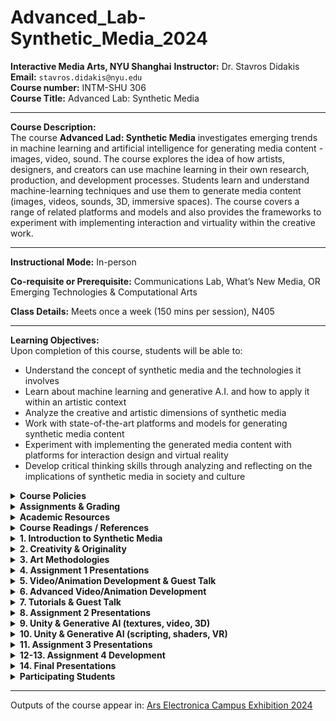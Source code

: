 # Advanced_Lab-Synthetic_Media_2024

**Interactive Media Arts, NYU Shanghai**
**Instructor:** Dr. Stavros Didakis  
**Email:** `stavros.didakis@nyu.edu`  
**Course number:** INTM-SHU 306  
**Course Title:** Advanced Lab: Synthetic Media

---

**Course Description:**  
The course **Advanced Lad: Synthetic Media** investigates emerging trends in machine learning and artificial intelligence for generating media content - images, video, sound. The course explores the idea of how artists, designers, and creators can use machine learning in their own research, production, and development processes. Students learn and understand machine-learning techniques and use them to generate media content (images, videos, sounds, 3D, immersive spaces). The course covers a range of related platforms and models and also provides the frameworks to experiment with implementing interaction and virtuality within the creative work.

---

**Instructional Mode:** In-person  

**Co-requisite or Prerequisite:** Communications Lab, What’s New Media, OR Emerging Technologies & Computational Arts  

**Class Details:** Meets once a week (150 mins per session), N405  

---

**Learning Objectives:**  
Upon completion of this course, students will be able to:
- Understand the concept of synthetic media and the technologies it involves
- Learn about machine learning and generative A.I. and how to apply it within an artistic context
- Analyze the creative and artistic dimensions of synthetic media
- Work with state-of-the-art platforms and models for generating synthetic media content
- Experiment with implementing the generated media content with platforms for interaction design and virtual reality
- Develop critical thinking skills through analyzing and reflecting on the implications of synthetic media in society and culture

<details>
  <summary><strong>Course Policies</strong></summary>

**Attendance and Tardiness**  
Students are expected to attend *all* scheduled classes. If unable to attend a class, a student needs to notify the instructor *before* class.

---

**Absences and Grades**  
- 4 absences will lead to an F for the participation grade.
- 6 absences will lead to a 25% reduction in the final grade.
- 8 absences will lead to failure of the course.

---

**Absence Exceptions**  
- **Observance of Religious Holidays:** You may miss class for the observance of religious holidays. If you anticipate being absent because of religious observance, notify me in advance so we can create a plan for making up missed work. For more on this policy [see here](https://www.nyu.edu/about/policies-guidelines-compliance/policies-and-guidelines/university-calendar-policy-on-religious-holidays.html).
- **Competitions, Conferences, Presentations:** You are permitted to be absent from classes to participate in competitions, conferences, and presentations, either at home or out of town, as approved by the Associate Provost for Academic Affairs. Review the Undergraduate Bulletin for the conditions you must meet to obtain approval for this kind of absence.
- **Extended Illness:** A student with an injury or medical condition that requires ongoing accommodations (temporary or permanent) should contact the NYU Moses Center for Student Accessibility (CSA). If an accommodation is recommended by the Moses Center, then Academic Affairs may communicate on behalf of students to advocate for excused absences/extensions. Reasonable accommodations, considering the course objectives, student learning, and fair standards, are ultimately decided by the professor.

---

**Tardiness**  
Punctual arrival is mandatory for this class. Students need to be on time and not leave in the middle of class unless it is an emergency.

---

**Late Assignments**  
Assignments are due **at the date and time indicated on this syllabus**. The late penalty for *all assignments* is one-third of a letter grade per day (an A becomes an A-, etc.). All other late assignments will earn an F.

---

**Electronic Devices**  
- **Mobile Devices:** Students may not use mobile devices in class unless otherwise indicated.
- **Recording Class:** To ensure the free and open discussion of ideas, students may not record classroom lectures, discussions, and/or activities without the instructor’s advance written permission; any such recording can be used solely for their own private use. If a student has approved accommodations from the Office of Disability Resources permitting the recording of class meetings, the student must present the accommodation letter to the instructor in advance of any recording. On any days when classes will be recorded, the instructor will notify all students in advance. Distribution or sale of class recordings is prohibited without the written permission of the instructor and other students who are recorded.

---

**Instructional Technology**  
- **Email Communication:** The course instructor will contact students regularly via email. Students should check for emails from the instructor that will cover in detail reminders, logistics, updates, and so on. Please note that the instructor will try to respond to all emails within 24 hours. Students should not expect immediate responses to emails sent late at night, during holidays, or on the weekends.
- **Assignment Notification:** All assignments will be posted on the course website. Each student is responsible for reviewing the website and its resources. After each class period, the students are asked to learn about the next homework assignment or other requirements and responsibilities related to the course.
- **Instructional Technology Tools and Assistance:** If you need background on specific instructional technology tools, such as Zoom, NYU LMS (Brightspace) and Voicethread, check the [RITS Student Toolkit](https://wp.nyu.edu/shanghai-online_learning/). You may also email [shanghai.rits@nyu.edu](mailto:shanghai.rits@nyu.edu) for assistance.

---

**Academic Honesty/Plagiarism**  
Carefully read NYU Shanghai’s *Statement on Academic Integrity* (in the [Undergraduate Bulletin](https://shanghai.nyu.edu/academics/curriculum/bulletin)). Breaches of academic integrity could result in failure of an assignment, failure of the course, or other sanctions, as determined by the Academic Affairs office.

---

**Disability Disclosure Statement**  
NYU Shanghai is committed to providing equal educational opportunity and participation for students with disabilities. It is NYU Shanghai’s policy that no student with a qualified disability is excluded from participating in any NYU Shanghai program or activity, denied the benefits of any NYU Shanghai program or activity, or otherwise subjected to discrimination with regard to any NYU Shanghai program or activity. Any student who needs reasonable accommodation based on a qualified disability should register with the [Moses Center for Student Accessibility](https://www.nyu.edu/students/communities-and-groups/student-accessibility.html) for assistance. Students can [register online](https://www.nyu.edu/students/communities-and-groups/student-accessibility/academic.html) through the Moses Center and can contact the Academic Accommodations Team at [shanghai.academicaccommodations@nyu.edu](mailto:shanghai.academicaccommodations@nyu.edu) with questions or for assistance.

---

**Title IX Statement**  
Title IX of the Education Amendments of 1972 (Title IX) prohibits discrimination on the basis of sex in educational programs. It protects victims of sexual or gender-based bullying and harassment and survivors of gender-based violence. Protection from discrimination on the basis of sex includes protection from being retaliated against for filing a complaint of discrimination or harassment. NYU Shanghai is committed to complying with Title IX and enforcing University policies prohibiting discrimination on the basis of sex. Mary Signor, Executive Director of the Office of Equal Opportunity, serves as the University’s Title IX Coordinator. The Title IX Coordinator is a resource for any questions or concerns about sex discrimination, sexual harassment, sexual violence, or sexual misconduct and is available to discuss your rights and judicial options. University policies define prohibited conduct, provide informal and formal procedures for filing a complaint, and a prompt and equitable resolution of complaints.

---

**Links to the Title IX Policy and related documents:**
- [Sexual Misconduct, Relationship Violence, and Stalking Policy](https://www.nyu.edu/about/policies-guidelines-compliance/policies-and-guidelines/sexual-misconduct--relationship-violence--and-stalking-policy.html)
- [Procedures for Complaints Against Students](https://www.nyu.edu/about/policies-guidelines-compliance/policies-and-guidelines/test-reporting--investigating--and-resolving-sexual-misconduct--rela.html)
- [Procedures for Complaints Against Employees](https://www.nyu.edu/about/policies-guidelines-compliance/policies-and-guidelines/reporting--investigating--and-resolving-sexual-misconduct--relat.html)
- [Resource Guide for Students](https://www.nyu.edu/about/policies-guidelines-compliance/policies-and-guidelines/sexual-misconduct--relationship-violence--and-stalking-resource-.html)
- [Resource Guide for Employees](https://www.nyu.edu/about/policies-guidelines-compliance/policies-and-guidelines/sexual-misconduct--relationship-violence--and-stalking-resource-0.html)

</details>

<details>
  <summary><strong>Assignments & Grading</strong></summary>
For all assignments, you are required to demonstrate three important skills:

- **Divergence:** A need to showcase thorough research, investigation, and experimentation. It is often impossible to reach superb results if the initial research is limited and lacks depth and quality of resources or information.
- **Criticality:** It is paramount to be able to critically reflect on the researched or practiced content and identify what to keep and what to ignore. This skill can be sharpened if you are exposed frequently and to a sufficient amount of content from other artists and practitioners and understand in more detail their methods and motivations.
- **Convergence:** After you have done a wide series of experiments and you have critically reflected on the content, you need to showcase your convergence skills. In this stage, it is essential to focus on the optimization and exceptional refinement of your content. Rough outputs that lack numerous reiterations show poor results, even if the previous stages are completed perfectly. Consider planning ahead of time for making the necessary refinements that will showcase incredible final results.

---

### Assignment 1
- ***Self, Perception, Archetypes*** (medium: text & images)
- **Prompt:** Create a series of images that showcase what a human being is; this needs to come from your subjective perspective and it has to depend on your analysis and methodology. A human being can be viewed through different lenses - can you provide a creative and original interpretation? Use generative AI (in combination with other media design tools as they may seem appropriate/fit) to provide your own subjective (and original) interpretation of what a human being is.
- **Deliverables:** 
  - Provide 20 images that showcase your interpretations. Size of images should be at least FullHD (1920x1080px / 1080x1920px / 1920x1920px). Acceptable filetypes: PNG/JPEG. Zip the images and attach the zip file to the email.
  - Provide a poem or literature excerpt to accompany your images (text format with proper referencing). The text needs to exist already and it has to support your aesthetic and ideological reflections.
  - **Presentation:**
    - Select at least 3 final images at any aspect ratio and configuration. The images need to be printed on high-quality paper and presented/explained in class.
    - Print your poem or literature excerpt to accompany your 3 final presented images.

---

### Assignment 2 (Midterm)
- ***Machines in Motion*** (medium: video, animation, sound)
- **Prompt Option 1**
  By using the images generated in **Assignment 1** (or an update, depending on your preference), create a video between 2 to 4 minutes using generative AI. The video needs to have a music layer and a narration for your poem/literature excerpt.
  - **Deliverables:**
    - A video clip with a length of 2-4 minutes, in .MP4 format, 1080p/2160p, 16:9 aspect ratio, 30fps.
    - Your workflows (as images with the embedded code). The workflow needs to be an advanced iteration from the ones shared in class and showcase a particular development that aligns with your concept and intentions.
    - A file (pdf) that explains your workflow, together with your intentions and methodologies. Explain what your artistic approach is, and how you derived the final results. You may include notes on things that worked well, and things that did not work as expected.

- **Prompt Option 2**
  Select this option if you are interested to work on a collaboration project for a festival submission. Participants need to produce content that follows specific instructions.
  - **Deliverables:** 
    Submit weekly a specific list of generated content (variable specs will be given to you, depending on the workflow and production process).

---

### Assignment 3
- ***Ad Virtualitas ad Infinitum (groups of 2)*** (medium: realtime 3D/VR)
- **Prompt:** For this assignment, you are asked to create a virtual space that consists of generative-AI assets (images, videos, sounds, 3D objects, skyboxes).
- **Deliverables:** Send via email (`stavros.didakis@nyu.edu`) the following:
  1. A rendered video of the final performance (using the Unity Recorder). The final video needs to have a length of around 1 minute that showcases in detail your scene (.MP4 format, 1920x1080p, 16:9 aspect ratio, 30fps).
  2. Screenshots of your Unity project.
  3. A written report (pdf) that explains your intentions and methodologies. Explain what your artistic approach is, and how you derived the final results. You may include notes on things that worked well, and things that did not work as expected (length ~300 words).

---

### Assignment 4 (Final)
- ***Final Project*** (medium: open/mixed)
- **Prompt Option 1** (group of 3): Development of a physical media installation that includes selected content created during assignments 1, 2, and 3. The work includes the design of the structure for accommodating the media components, hardware installation, and tweaking and editing the content (prints, videos, sounds).
- **Prompt Option 2** (independent or groups of 2): For this option, a proposal needs to be pitched for approval. The work needs to have an artistic focus and to utilize tools and methods as the ones covered during the semester but further expand on the usage, bringing a sophisticated and highly polished final result. 
  You may consider creating projects such as the following:
  - An interactive generative system
  - A real-time VR scene
  - A mix of media/techniques/materials

---

### Class Participation & Attendance
Active participation and attendance are essential in this course. Students will be required to proceed to various teaching and learning activities during class, such as discussions, debates, practical exercises, and more.

---

### Homework & Reading Responses
The course necessitates the completion of homework such as readings, writings, and practical exercises. These are important elements that are required for achieving the learning outcomes of this course.

---

### Marking Elements
| Component                         | Weight |
| --------------------------------- | ------ |
| Class Participation & Attendance  | 30%    |
| Assignment 1                      | 15%    |
| Assignment 2                      | 20%    |
| Assignment 3                      | 10%    |
| Assignment 4                      | 25%    |

[The course rubric can be found here](https://docs.google.com/spreadsheets/d/1pJvsyA3RSv_4aOTyX1bs702O-ln5NgTQu87aURWNng0/edit#gid=0).

</details>

<details>
  <summary><strong>Academic Resources</strong></summary>

**ARC Services**
The Academic Resource Center (ARC) offers both individual, one-on-one tutoring as well as group sessions in a variety of ways, in a variety of courses. You can log on to [WCOnline](https://nyus.mywconline.com/index.php?logout=YES) to book an appointment with a Global Writing & Speaking Fellow or a Learning Assistant (LA). The Global Writing & Speaking Fellows conduct individual consultations on writing, speaking, reading, and academic skills coaching. LAs provide both individual and small-group tutoring support in over 30 STEM, Business, Economics, IMA/IMB, and Chinese Language classes. Visit [shanghai.nyu.edu/arc](https://shanghai.nyu.edu/arc) for more information about ARC services.

**Library Services**
The Library is available to support your research needs. They have access to over 27,000 print resources, 2,000 DVDs, and 1,000 databases (including over a million ebooks, as well as streaming audio and video and image databases).

Librarians with expertise in your research topic are available to meet either *in person* or *online* [by appointment](https://nyu-shanghai.libcal.com/appointments) or [by email](https://nyu.qualtrics.com/jfe/form/SV_893SmPggYfKqOz3?Q_JFE=qdg) to help you navigate the research process. Our library team features experts in Business, Arts & Humanities, STEM, Social Sciences & Economics, and data tools & resources. Ask us how we can assist you in developing a research question and formulating a research strategy, selecting databases, requesting materials, and citing your sources. Visit [shanghai.nyu.edu/library](http://shanghai.nyu.edu/library) for more information on:
- 24/7 access to e-books, e-journals, streaming media, and databases
- Booking one-on-one consultations for research help
- [Asking the Library](https://shanghai.nyu.edu/academics/library/services/aal) questions via chat or email

**Electronic Reserves**
Students can access course readings using their NYU credentials for courses they currently enrolled in at [https://ares.library.nyu.edu/](https://ares.library.nyu.edu/).

**Interlibrary Loan Service**
For materials not available to you immediately, you can request scanned copies of a book chapter or journal article through our [Interlibrary Loan (ILL) service](https://ill.library.nyu.edu/). If you don't know which chapter you need, you can request a Table of Content through ILL.
</details>

<details>
  <summary><strong>Course Readings / References</strong></summary>
  
  - Crawford, K. (2021). *Atlas of AI: Power, Politics, and the Planetary Costs of Artificial Intelligence*. Yale University Press.
  - Kissinger, H. A., Schmidt, E., & Huttenlocher, D. (2021). *The Age of AI: And Our Human Future*. Little, Brown and Company.
  - Lee, K.-F., & Qiufan, C. (2021). *AI 2041: Ten Visions for Our Future*. Currency.
  - Miller, A. I. (2019). *The Artist in the Machine: The World of AI-Powered Creativity*. The MIT Press.
  - Manovich, L., & Arielli, E. (2023). *Artificial Aesthetics: A Critical Guide to AI, Media, and Design*.
  - Sautoy, M. D. (2019). *The Creativity Code: Art and Innovation in the Age of AI*. Harvard University Press.
  - [From Dadaists to Synthetic Media](https://blog.reface.ai/the-production-of-presence/)
</details>

<details>
  <summary><strong>1. Introduction to Synthetic Media</strong></summary>
The session provides a general introduction and overview for synthetic media. Main characteristics of the topic are contextualized through lecture, discussions, and in-class activities. During this session the main tools and frameworks that are needed for this course are briefly explained.

- **Lecture:** [An Introduction to Synthetic Media](https://www.canva.com/design/DAF6Co7XtIM/nRs0JgC824gK2ulqGsSBRg/view?utm_content=DAF6Co7XtIM&utm_campaign=designshare&utm_medium=link&utm_source=editor)

- **Research:** Synthetic Media Assignment 1 (@[Miro](https://miro.com/app/board/uXjVN4LnVvM=/?share_link_id=420225905247))

- **Homework (deadline: Wed 31 Jan, by 12 noon)**
  - **Readings:**
    - **AI2041 Ten Visions of the Future** (read at least one chapter from the following list)
        - `AI2041, Ch.2: Gods Behind the Masks`
        - `AI2041, Ch.3: Twin Sparrows`
        - `AI2041, Ch.5: My Haunting Idol`

  - **Practice:**
    - **Install ComfyUI**
       - [comfyanonymous/ComfyUI](https://github.com/comfyanonymous/ComfyUI?tab=readme-ov-file#installing)
       - [Installing ComfyUI](https://stable-diffusion-art.com/how-to-install-comfyui/)
       
       - **Windows** (free, needs NVIDIA and/or)
       - **Mac** (free, needs M1 or above)
       - **Cloud Services** (paid, resources included): [Shadow PC](https://shadow.tech/shadowpro/offers), [RunDiffusion](https://rundiffusion.com/), [IT RITS](https://stable-diffusion.ritsdev.top/)

    - **Write a daily diary about yourself** - your thoughts, dreams, concerns. Do this as a meditative exercise, and go as deep as you can. You are responsible for defining the length of the text (certainly no less than a couple of sentences, and no more than 1000 words per day). Do not handwrite it - use a text editor. Uses of ChatGPT or similar text generators are strictly forbidden here.
         
</details>

<details>
  <summary><strong>2. Creativity & Originality</strong></summary>
The session provides a theoretical and conceptual component that focuses on understanding creativity and originality in relation to the generative content and the methodologies employed in utilizing synthetic media for artistic practice. In addition, a series of workflows are analyzed so as to ensure a practical framework for the development of the assignment prompts.

- **Reading Discussion**
- **Lecture:** [Creativity & Originality - Reviewing “Synthetic Cities” as a Case Study](https://www.canva.com/design/DAF6ufPdzUk/KdBCIL73PxQIFKh63pGiQw/view?utm_content=DAF6ufPdzUk&utm_campaign=designshare&utm_medium=link&utm_source=editor)
    
- **Workshop: Text-To-Image Generation & Prompt Engineering**
    - **ComfyUI Installation Instructions:**
        
        [ComfyUI](https://github.com/comfyanonymous/ComfyUI), [ComfyUI-Manager](https://github.com/ltdrdata/ComfyUI-Manager)
        
        [ComfyUI Community Manual](https://blenderneko.github.io/ComfyUI-docs/)

        [How to install ComfyUI](https://stable-diffusion-art.com/how-to-install-comfyui/)
            
    - **Text-To-Image / Prompt Engineering:**
        
        [CLIP: Connecting text and images](https://openai.com/research/clip)
        
        [Stable Diffusion Prompt Book](https://drive.google.com/file/d/1ngSY63m1ASAr4VYA0Ohr0pSZ6bqKbu-w/view?usp=drive_link)
        
        [PromptHero](https://prompthero.com/)

    - **ComfyUI Workflows:**
                
        - **Text to Image** (basic)
            ![Text-To-Image (basic)](images/s2-Text-To-Image(basic).png)
            ***
        
        - **Text to Image** (advanced)
            
            ![Text-To-Image (advanced)](images/s2-Text-To-Image(advanced).png)
            ***
        
        - **Image Upscale**
            
            ![Text-To-Image (upscaling)](images/s2-Text-To-Image(upscaling).png)
            ***
        
        - **Image to Image**
            
            ![Image-To-Image](images/s2-Image-To-Image.png)

---
        
- **Resources:**
  - Understanding [AI Styles | Andrei Kovalev's Midlibrary 2.0](https://midlibrary.io/categories/techniques)
    
  - Communities/Repositories/Models/Workflows
    -  [Banodoco Discord Invite](https://discord.com/invite/z2rhAXBktg)
    - [Civitai: The Home of Open-Source Generative AI](https://civitai.com/)
    - [OpenArt Resources](https://openart.ai/discovery)
    - [Hugging Face](https://huggingface.co/)
        
  - Online Tutorials/Documentation
    - [ComfyUI Community Manual](https://blenderneko.github.io/ComfyUI-docs/)
    - [Using ComfyUI Tutorial](https://www.youtube.com/watch?v=LNOlk8oz1nY)
    - [ComfyUI KSampler Explained](https://www.youtube.com/watch?v=RVwIz63bxN4)
    - [How Stable Diffusion Works](https://www.youtube.com/watch?v=sFztPP9qPRc)
        
- **Homework**
    - **Reading:** `Margaret Boden - The Creative Mind (In a Nutshell)`
    - **Practice:**
      - Create five city images and text narratives - as in the case of “Urban Echoes” from “Synthetic Cities”. Strongly consider extracting/using features from your dreams and fears. 
        - Image size should be no less than 1920x1080px
        - Each text description should be between 100 to 200 words
</details>

<details>
  <summary><strong>3. Art Methodologies</strong></summary>
For this session, a series of art references are contextualized and analyzed, providing a thought structure in regards to the development of the utilization of AI and ML for the creation of visual artworks. The practical part of the session focuses on the development of advanced image creation tools and techniques (SDXL, LoRAs, LCM, ControlNet, IPAdapter, 2nd-Pass Sampling).

- [Art Methodologies](https://www.canva.com/design/DAF8jT8uE2Y/ClN1RXBt5igUxiwNsGZbfQ/edit?utm_content=DAF8jT8uE2Y&utm_campaign=designshare&utm_medium=link2&utm_source=sharebutton)
    
- **ComfyUI Workflows:**
    - **LoRA** (with upscale)
        ![LoRA](images/s3-LoRA.png)
        ***
    - **LCM LoRA**
        ![LCM LoRA](images/s3-LCM_LoRA.png)
        ***
    - **ControlNet**
        ![ControlNet](images/s3-ControlNet.png)
        ***
    - **IPAdapter, 2nd Sampler Pass:** 
      - [IPAdapter Info](https://www.youtube.com/watch?v=7m9ZZFU3HWo)
      - [Resources](https://drive.google.com/drive/folders/1fjcthg19CMR0zlVx0B2IqelTVwSzd0yI?usp=sharing)
    
      ![IPAdapter](images/s3-IPAdapter.png)
</details>

<details>
  <summary><strong>4. Assignment 1 Presentations</strong></summary>
Selected examples of synthetic imagery developed for Assignment 1:
<table>
  <tr>
    <td><img src="images/s4-1.png" alt="Image 1" style="width:200px; padding:0px;"/></td>
    <td><img src="images/s4-2.png" alt="Image 2" style="width:200px; padding:0px;"/></td>
    <td><img src="images/s4-3.png" alt="Image 3" style="width:200px; padding:0px;"/></td>
  </tr>
  <tr>
    <td><img src="images/s4-4.png" alt="Image 4" style="width:200px; padding:0px;"/></td>
    <td><img src="images/s4-5.png" alt="Image 5" style="width:200px; padding:0px;"/></td>
    <td><img src="images/s4-6.png" alt="Image 6" style="width:200px; padding:0px;"/></td>
  </tr>
  <tr>
    <td><img src="images/s4-7.png" alt="Image 1" style="width:200px; padding:0px;"/></td>
    <td><img src="images/s4-8.png" alt="Image 2" style="width:200px; padding:0px;"/></td>
    <td><img src="images/s4-9.png" alt="Image 3" style="width:200px; padding:0px;"/></td>
  </tr>
  <tr>
    <td><img src="images/s4-10.png" alt="Image 4" style="width:200px; padding:0px;"/></td>
    <td><img src="images/s4-11.png" alt="Image 5" style="width:200px; padding:0px;"/></td>
    <td><img src="images/s4-12.png" alt="Image 6" style="width:200px; padding:0px;"/></td>
  </tr>
</table>
</details>

<details>
  <summary><strong>5. Video/Animation Development  & Guest Talk</strong></summary>
The session consists of a main lecture that focuses in providing an overall analysis of the area of AI video/animation, explaining main motivations, methods, and practices. Following that, a practical workshop explains how it is possible to extend the previous image generation practices to accommodate video and animation. For the last part of the session, Iannis Bardakos provides an overall overview of his research practice related to the dynamic interplay between technicity, aesthetics, and processes through techno-mathematical lenses.

- **Lecture:** [AI Video/Animation](https://www.canva.com/design/DAF-R0Mu6-Y/GhjS7XL5Z1kjpLcutBBIbg/edit?utm_content=DAF-R0Mu6-Y&utm_campaign=designshare&utm_medium=link2&utm_source=sharebutton)

- **ComfyUI Workflow:** Images to Video, LoRAs, IPAdapter, AnimateDiff, Latent Upscale
    
    ![Workflow-AnimateDiff_.png](images/s5-AnimateDiff.png)

- **References**    
    - [AnimateDiff Repository](https://github.com/guoyww/AnimateDiff),[AnimateDiff Paper](https://animatediff.github.io/)
    
    - [AnimateDiff: Easy text-to-video - Stable Diffusion Art](https://stable-diffusion-art.com/animatediff/)
    
    - [Civitai Models & LoRAs](https://civitai.com/videos)
    
    - [ComfyUI Workflows](https://openart.ai/workflows/all?category=AnimateDiff)
    
    - [Steerable Motion](https://github.com/banodoco/Steerable-Motion)

---

- **Guest Talk with Iannis Bardakos**
    > Iannis Bardakos, an artist and art theorist with over three decades of experience, has worked globally as an educator and creative media expert. He has taught in Greece, Spain, France, and China, and his work has been exhibited internationally. His interdisciplinary approach blends mathematics, philosophy, and the arts, transcending traditional boundaries. Bardakos's expertise extends to digital media, humanities, and cybernetics, with a deep interest in the philosophy of technology. His research and teaching explore the dynamic interplay between technicity, aesthetics, and processes through a techno-mathematical lens. He holds dual doctoral degrees: one in Aesthetics, Sciences, and Technologies of the Arts from Paris 8 University, and another in the Theory and History of Arts from the Athens School of Fine Arts. Bardakos contributes as a co-editor to the Technoetic Arts Journal and is an active member-at-large in the American Society for Cybernetics. His work, positioned within a post-human framework, aims to redefine and reformulate the relationship between art and experience.
    > 
    
    ![Iannis Bardakos](images/s5-bardakos.png)    
</details>

<details>
  <summary><strong>6. Advanced Video/Animation Development</strong></summary>

This workshop focuses on developing advanced techniques for creating synthetic video/animations such as using batch scheduling, automated extraction of text prompts from images, Motion LoRAs, and techniques for consistensy and high-quality visual content. Moreover, strategies for post-production are also covered for sound, frame interpolation, 4K upscaling, compression, etc.

- **ComfyUI Workflows** 
  - Batch Prompt Scheduler, AnimateDiff (Resources: [CivitAI](https://civitai.com/search/models?modelType=Workflows&sortBy=models_v5), [OpenArtAI](https://openart.ai/workflows/home?workflowSort=featured), [ComfyWorkflows](https://comfyworkflows.com/), [ThinkDiffusion](https://learn.thinkdiffusion.com/a-list-of-the-best-comfyui-workflows/))
      ![Video Animation.png](images/s6-VideoAnimation.png)
      ***
    
  - Image Input, WD14 Tagger, IPAdapter, Motion LoRA
    
    ![Image-To-Video, Motion LoRA](images/s6-Image-To-Video-with-Motion-LoRA.png)
    ***

  - SDXL Video
    ![SDXL Video](images/s6-SDXL_Video.png)
    ***
    
  - Image-To-Video, Upscale, Interpolate
    ![AnimateDiff, Image, Upscale, Interpolate.png](images/s6-AnimateDiff-Image-Upscale-Interpolate.png)

***

- **Video Development Resources**
    - Sound & Music
        - [Mubert](https://mubert.com/) (music generator), [Mubert Tutorial](https://www.youtube.com/watch?v=Kvf4CCRSvW8)
        - [Aiva](https://www.aiva.ai/) (music generator)
        - [ElevenLabs](https://elevenlabs.io/) (text to speech), [ElevenLabs Tutorial](https://www.youtube.com/watch?v=KMO306rV94M)
            
    - Video Editing/Composition
        - [https://www.capcut.com/](https://www.capcut.com/) (video editor)
        - [CapCut Tutorial](https://www.youtube.com/watch?v=yMbu1A5N-jc)

---

- **Post-Production Diagram**
    
    ![Post-Production](images/s6-postProduction.png)
    
    <small>(if the final video size is too large (more than 500MB for 1-minute video), consider compressing it with [HandBrake](https://handbrake.fr/downloads.php), “Vimeo 4K” preset).</small>
</details>

<details>
  <summary><strong>7. Tutorials & Guest Talk</strong></summary>

The session focuses on providing students tutorial support for the development of their synthetic video (+audio) assignment. Moreover, it offers a critical framework for generative AI as seen from the theory and practice of Vassilis Galanos.

---

- **Guest Talk with Vassilis Galanos:**
    > In this previously unpublished work, the presenter will suggest that the vast majority of contemporary generative artificial intelligence (GenAI) art is kitsch. Dr Galanos will demonstrate aspects of visual AI’s last ten years of development as a sociotechnical construct, a combination of technical programming corresponding to social factors. He will argue that the driving force behind the entropic proliferation of (Gen)AI kitsch is an interplaying function of schizo-capitalist regimes promoting double binds of (a) regulatory frameworks containing AI within hegemonic political correctness and (b) nationalist mandates for AI innovation.
    > 
    > Dr Vassilis Galanos is currently a Research and Teaching Fellow at the Edinburgh College of Art, affiliated with the Bridging Responsible Artificial Intelligence Divides (BRAID) UK research programme and the Edinburgh Futures Institute’s Data Civics and The New Real themes. Vassilis investigates AI from a historical and sociological perspective, and has recently participated in projects involving the use of generative AI in journalism, community-led data-driven innovation, and artist/data scientist interactions.
    > 
    
    ![Vassilis Galanos](images/s7-galanos.png)
</details>    

<details>
  <summary><strong>8. Assignment 2 Presentations</strong></summary>

Selected examples of synthetic video developed for Assignment 2:
  ![Submission Examples](images/s8-previews.gif) 

- **AI Film Festival - Selected Videos**
    - [Generation](https://www.youtube.com/watch?v=mL1rs3NRgIg)
    
    - [Original Voice](https://www.youtube.com/watch?v=785BhEABX5s)
    
    - [I Want 1000 Rabbits](https://www.youtube.com/watch?v=96Cx771Cpr0)
    
    - [Expanded Childhood](https://www.youtube.com/watch?v=4Q5qstYoYu0)
    
    - [UTOPIAS](https://www.youtube.com/watch?v=bHrQM-n4JJM)
    
    - [We All Dream in HyperColor](https://www.youtube.com/watch?v=dYbRvorUhcw)
    
    - [eps696](https://drive.google.com/file/d/1aI7IEDMCXt08ukzfB_hswhUfB2obo2SR/view?usp=sharing)    
</details>

<details>
  <summary><strong>9. Unity & Generative AI (textures, video, 3D)</strong></summary>
The session provides an introdution to Unity and how generative AI content can be used within a realtime engine. This involves the development and usage of images, videos and sounds within a Unity project. Techniques are explained in regards to the creation of seamless skyboxes, and how to utilize platforms for the creation of synthetic 3D models.

- 📁 [Unity Project Files: Textures_And_Skyboxes](https://drive.google.com/file/d/1BD_aG4xvraYsi2Q3tCpioS7x3nUiK84V/view?usp=drive_link)

- <details>
  <summary><strong>Unity Basics</strong></summary>
    To start developing a Unity project, you first need to install Unity Hub, and a code editor (VSCode):
    
    - [Visual Studio Code,](https://code.visualstudio.com/download) [NET (](https://dotnet.microsoft.com/en-us/download/dotnet/7.0)[details)](https://code.visualstudio.com/docs/languages/dotnet), [Mono](https://www.mono-project.com/download/stable/)
    - [Unity Hub](https://store.unity.com/download) and an LTS Unity Editor 21/22 (recommended: 2022.3.14f LTS)
        
    Following the installation of the required software, you can open **Unity Hub**, a tool that allows us to manage our Unity projects as well as install different versions of the **Unity Editor**.
  
    **Unity Hub**
    When you open **Unity Hub** for the first time, you will be prompted to log in with your **Unity ID**. If you don't have one, you can create it for free. In Unity Hub’s **Preferences** menu, select **License**, and activate a Personal license (which is free). The personal licenses expire after a few days, but you can install it again with the same process.
      
    The **Unity Hub** shows you a list of all Unity versions installed on your computer (you can have multiple versions of Unity if you want). If you don't have any versions installed, you can click on the **Installs** button to install a new version.
      
    Here are the main tabs that you need to know about Unity Hub:
    - **Projects:** To open an existing project or create a new one, click on the **Projects** button and then select the option that you want.
    - **Installs:** To manage and install different versions of Unity, click on the **Installs** button. Here you can see all the versions of Unity installed on your computer, and you can also install new versions or delete old ones.
    - **Learn:** To access Unity documentation and tutorials, click on the **Learn** button.
    - Other options include the Community, UOS, and Developer Services (which are not covered here).
          
      ![Unity Hub](images/s9-unityHub.png)
  ---
  **Creating a Project with the Unity Hub**
  To create a new project in Unity, open the Unity Hub and click on the **New Project** button. In the **New Project** window, select the appropriate version for your project from the drop-down menu (i.e. 2022.3.14f LTS). Next, select the **URP** (Universal Rendering Pipeline) or the **HDRP** (High Definition Rendering Pipeline) template from the list of templates.
  In the right side panel, set the project name and location. You can also choose to create a new folder for your project if you want to. Finally, uncheck the checkbox for **Enable PlasticSCM**. This will prevent Unity from using the PlasticSCM version control system for your project.
  Click on the **Create Project** button to create your new Unity 3D project. Once the project is created, you will be taken to the Unity editor where you can start working on your application.

  ---

  **Unity Editor**
    
    ![Unity Hub](images/s9-unityEditor.png)
      
  The Unity editor is divided into several main areas. The most important ones are the following: the **Scene** view, the **Game** view, the **Hierarchy**, the **Project**, **Inspector**, and **Console**.
    - The **Scene** view is where you can see and edit your 3D objects in your scene. You can navigate and manipulate the camera, as well as select and move objects in the Scene view.
    - The **Game** view is where you can see what your game or application will look like when it is running. You can run the “Game” by clicking on the Play/Stop buttons at the top of the screen.
    - The **Hierarchy** is where you can see all the objects in your scene organized in a hierarchical tree structure. You can select, move, and delete objects from the Hierarchy.
    - The **Project** is where you can access all the assets and files in your project. You can import new assets, create new folders, and access the scripts and prefabs in your project.
    - The **Inspector** is where you can see and edit the properties of the currently selected object. You can change the object's position, rotation, scale, as well as access its materials, scripts, and other components.
    - The **Console** is where we can check if everything runs correctly with our project. This helps us to debug code or other issues that may occur during execution.
    <br>

    Other important panels and features include the **Toolbar**, **Lighting**, and more.
    - The **Toolbar** at the top of the Unity editor is where you can access different tools such as the move, rotate, and scale tools. You can also access different windows and settings from the **Toolbar**.
    - The **Hand** Tool allows **panning** around the Scene.
    - Press key **Alt** (Windows) or **Option** (Mac) and left-click and drag to **Orbit** the Camera around the current pivot point.
    - Scroll (mouse or keypad) to **zoom** in and out the scene.
    - The **Move**, **Rotate**, **Scale**, **Rect Transform** and **Transform** tools allow you to edit individual GameObjects.
    - Shortcuts: **Q-W-E-R-T-Y**
      - [Toolbar Link](https://docs.unity3d.com/Manual/Toolbar.html)
      - [Hierarchy Link](https://docs.unity3d.com/Manual/Hierarchy.html)
    - The **Lighting** window is where you can set up and adjust lighting for your project. You can add and adjust lights, as well as change the environment settings.
    - Additional windows and panels can be found on the main Unity Menu/Windows.
          
      ![Move Tool](images/s9-moveTool.gif)
      ***

  - **Primitives**
      To add 3D objects in the scene go to the **Hierarchy** panel, and either click the **+** sign, or right click on the **Hierarchy** panel area, to have the sub-menu appear. Select **3D Object**, then choose the type of object you want to create, such as a cube, sphere, or plane. The new object will appear in the **Hierarchy** panel and the **Scene** view.
          
      You can move, rotate and scale the object in the **Scene** view (by using the Unity's **Transform** component), as well as from the number boxes that appear in the **Inspector** panel.
          
      ![Create Object](images/s9-createObject.gif)
          
      Each **GameObject** can be configured from the **Inspector** window. Properties such as position, rotation, size are set here. If the GameObject includes materials or additional properties, they can all be accessed from here as well.
          
      [Inspector Link](https://docs.unity3d.com/Manual/UsingTheInspector.html)    
    </details>

  - <details>
    <summary><strong>Textures & Skyboxes</strong></summary>  
    
    To use a custom texture/image in Unity, make sure that your files (such as **PNG** or **JPEG**) are imported in the **Assets** folder. Once imported, select the texture in the Project window to adjust its settings in the **Inspector**, where you can change properties like wrap mode, filter mode, and compression to optimize performance and appearance. Next, create a material by right-clicking in the **Assets** folder, selecting **Create**, and then **Material**. Assign your imported texture to the material by dragging it onto the **Base** / **Albedo** slot in the material's **Inspector**. Finally, apply the material to your objects in the scene by dragging the material onto the desired object in the **Scene** view or **Hierarchy**. 
    
    Creating a seamless texture, especially for applications such as skybox, it is important to consider that the edges of the texture align perfectly when tiled. To ensure this, we need to make certain adjustments:

      - **Choose or Create a Base Image**: Start with a high-quality image. For skyboxes, this could be an image of a sky, space, or any environment suitable for your project.
      - **Make the Image Tileable & Offset the Image**: Use an image editing tool like Adobe Photoshop or GIMP. Offset the image by half of its width and height. In Photoshop, this can be done using the "Offset" filter (Filter > Other > Offset). Set the horizontal and vertical offset to half the dimensions of the image. This will bring the edges to the center, making the seams more visible.
      - **Blend the Seams**: Use tools like the clone stamp, healing brush, or content-aware fill to blend the seams. Carefully paint over the seams to remove visible lines and ensure a smooth transition. The goal is to make the edges indistinguishable from the rest of the texture.
    - **Offset Back**: Offset the image back to its original position to ensure that the seamless work is correctly applied.
    - **Check Seamlessness**: Test the seamlessness by duplicating and tiling the image next to itself in the image editor. Ensure there are no visible seams or abrupt changes where the images meet.
    - **Create Skybox Textures (Six-Sided Skybox)**: For a skybox, you typically need six images representing the sides of a cube (left, right, top, bottom, front, back). Ensure each texture matches seamlessly at the edges with its adjacent textures.
    - **Panoramic Skybox**: Alternatively, you can create a 360-degree panoramic image that wraps around seamlessly. Tools like HDRI maps can be used to achieve this.
    - **Import to Unity**: Import the seamless textures into Unity. If creating a six-sided skybox, use the Skybox (Cubemap) shader. For a panoramic skybox, use the Skybox (Panoramic) shader.
    - **Set the Skybox**: Finally, apply the skybox material to your scene. Go to **Window** > **Rendering** > **Lighting Settings**, and under the **Skybox Material** section, assign your skybox material.

    ***

    - **Resources on Textures and Patterns**
      - [Seamless Texture Checker](https://www.pycheung.com/checker/)
      - [NormalMap-Online](https://cpetry.github.io/NormalMap-Online/)
      - [Photoshop Tutorial: Create Seamless Textures](https://www.youtube.com/watch?v=FR3Z0zr1RaY)  
      - [How to Make High Quality Seamless Textures with AI](https://www.youtube.com/watch?v=hNFz0Mlj5Dc)
      - [Height Maps And Displacement In Unity](https://medium.com/geekculture/height-and-normal-maps-in-unity-hdrp-324fefb0d188)
      - [2D Textures & Materials | Assets & Packs | Unity Asset Store](https://assetstore.unity.com/2d/textures-materials)  
      - [Poly Haven](https://polyhaven.com/)
      - [Free PBR Materials](https://freepbr.com/)
      - [Textures for 3D](https://www.textures.com/browse/pbr-materials/114558)
      - [Poliigon Textures](https://www.poliigon.com/textures/free)
      - [Texture Fun](https://texturefun.com/)
      - [ambientCG](https://ambientcg.com/)
      - [Texturebox](https://texturebox.com/category)
      - [cgbookcase](https://www.cgbookcase.com/)
      - [CC0 Textures & Models](https://www.sharetextures.com/)
      - [Public Domain Textures](https://publicdomaintextures.com/)
      - [patternpanda](https://patternpanda.org/)

      </details>

    - <details><summary><strong>Adding Videos (Render Textures)</strong></summary>
      In Unity, a Render Texture is a special type of texture that is created and updated at runtime. It allows you to render the output of a video (or camera) to a texture, which can then be used as the input for another camera, a material, or even a GUI element.
          
      In this example, we want to utilize a surface of the 3D model to display the contents of a video file. Therefore, a render texture will assist us in creating this effect. To do this we need to complete the following steps:
          
      - Create a **Video Player** object - A **Video Player** can be added to our project by selecting **GameObject / Video / Video Player.** This will add a new video object on the **Hierarchy** panel. From the **Inspector** we have the option to load a video file to the object (the video file has to be already added in our **Assets** folder; **.mp4** file format is strongly suggested).
  
        ![Video Player](images/s9-videoPlayer.gif)
              
      - Create and assign a **Render Texture** - A **Render Texture** is a type of texture that Unity creates and updates at run time. To use a Render Texture you need first to create a new Render Texture asset in the Assets panel. This can be created either by right-clicking in the **Assets** folder, or by selecting in the main menu:  **Assets / Create / Render Texture.** When the texture is created, we can review its **Inspector** and set its size to the value that it is needed (i.e. SD/HD, etc). After this is set, go back to the **Video Player** and set its **Target Texture** option to the new render texture we have just created.
  
        ![Render Texture](images/s9-renderTexture.gif)
              
      - Create a Geometry & Material - In this instance we want the video to appear on a geometry - a 3D object that contains a special material that allows it to display the video frames. To complete this task, we can create a new 3D **GameObject** (i.e. plane) and position it where it is needed. Finally, we have to create a new material as this will be needed to give to the 3D object its final surface look. Here, we need to assign to the **Base Map** / **Albedo** settings of the color the **Render Texture** that we have just created. To do this, drag the **Render Texture** file from the **Assets** folder, to the little square that appears on the name **Base Map** / **Albedo** inside our new material.
          ![Video Texture](images/s9-videoTexture.gif)

    - <details><summary><strong>Generative 3D</strong></summary>

        - **Importing 3D Models**
            3D models are digital representations of objects or characters that can be used in various applications such as video games, animation, and virtual reality. They are typically composed of a set of polygons, which are used to create the shape of the object, and a set of textures, which are used to control the visual appearance of the object. There are several different file types and properties that are commonly used for 3D models:
            1. **OBJ:** The **OBJ** file format stores the geometry of the model as a set of vertices and faces, and can also store information about materials and textures. **OBJ** files are widely supported by most 3D modeling software and can be easily imported into many game engines.
            2. **FBX:** The **FBX** file format is a more advanced format for storing 3D models. It supports a wide range of features, including support for animation, lighting, and cameras. **FBX** files can also store information about materials and textures, and are supported by many 3D modeling software and game engines.
            3. **STL:** The **STL** file format is primarily used for 3D printing and is a standard file format for 3D models. It stores the geometry of the model as a set of triangles, and does not typically include information about materials or textures.
                
            Unity supports a range of 3D models and objects. We can either using Unity’s primitives, or import them from elsewhere. Importing models can be straightforward - drag and drop in the **Assets** folder suffices. It is strongly suggested to use **.FBX** or **.OBJ** file types, or, if you use **Blender**, you can directly import Blender’s project file in Unity (**.blend**).
                
            [Model File Formats](https://docs.unity3d.com/Manual/3D-formats.html)
                
            [Import 3D Models into Unity](https://docs.unity3d.com/560/Documentation/Manual/HOWTO-importObject.html)
                
            ![FBX Import](images/s9-fbxImport.gif)
                
            3D models can be created with a range of software (e.g., Blender, Maya, Rhino, Fusion360, etc). We can also find models on the public domain:
            [SketchFab](https://sketchfab.com/features/free-3d-models)
            [CGTrader](https://www.cgtrader.com/free-3d-models)
            [TurboSquid](https://www.turbosquid.com/Search/3D-Models/free)
            [Free3D](https://free3d.com/)
            [ThreeD Scans](https://threedscans.com/)
            [3Dassets.one](https://www.3dassets.one/#order=latest)
             ***

        - **Use LumaAI for Generative 3D models**
            [Luma AI - Genie](https://lumalabs.ai/genie?showAuth=true&view=create)
                
            ![Luma AI](images/s9-luma3d.png)
    </details>

<details>
  <summary><strong>10. Unity & Generative AI (scripting, shaders, VR)</strong></summary>

The workshop provides a practical framework for utilizing Unity for creating a composition using synthetic media content (textures, skyboxes, sounds, 3D models) all within a VR space. In addition, scripting and shaders are covered so that a more dynamic environment can be implemented and used.

- 📁 [Unity Project Files: Scripting_Shaders_VR](https://drive.google.com/file/d/1_TKS-xF17TvwcnFHN2XtgnJMNNowWzQt/view?usp=drive_link)

- <details><summary><strong>Prefabs</strong></summary>

    A prefab (pre-fabricated) **GameObject** is an object entity that can be customized and then instantiated as many times as desired within the rendered space. A prefab can include any combination of components such as meshes, materials, animations, scripts, and other objects. The advantage of using prefabs is that they allow you to easily **reuse** objects and make global changes to all instances of the prefab by modifying the original asset.
    
    Here is a basic method for creating and using a prefab:
    
    - Create a new **GameObject** in the scene or select an existing one.
    - In the **Project** window, right-click and select **Create > Prefab**. Drag the **GameObject** from the **Hierarchy** window to the newly created **Prefab** asset in the **Project** window.
    - You can also drag a **GameObject** from the **Hierarchy** window to the **Project** window (**Assets**). This will directly create a **Prefab** for the **GameObject**.
    - You can now delete the original **GameObject** from the **Hierarchy** view.
    - To instantiate the prefab in the scene, simply drag it from the **Project** window into the **Hierarchy** window.
    - You can modify the properties of individual instances of the prefab without affecting the original asset. If you want to make a change to all instances, simply modify the original prefab (found in **Assets**).
    - Note: **Prefab** variants allow you to create different variations of a prefab while still linking them to the original. This can be achieved through the settings in **Overrides**.
    
    - [Prefabs in Unity Tutorial](https://www.youtube.com/watch?v=6_gAiPPKyUg)
    
    - [An Introduction to Prefabs](https://www.youtube.com/watch?v=9QkB_rI50Lc)

- <details><summary><strong>Scripting with C#</strong></summary>

    Scripting in Unity refers to the process of creating code to control the behavior and functionality of **GameObjects** in a Unity scene. Unity supports scripting in **C#**, UnityScript (a variant of JavaScript), and Boo (a language similar to Python).
    
    Scripts in Unity are attached to **GameObjects** as components and contain code that modifies the GameObject's behavior and properties in response to events in the game. A script can be used to handle user input, control animations, manage physics, and perform many other tasks.
    
    [Creating and Using Scripts](https://docs.unity3d.com/Manual/CreatingAndUsingScripts.html)
    
    To use a script in Unity follow this simple flow:
    
    1. Create a new script: To create a new script in Unity, you can right-click in the **Assets** panel and select **Create > C# Script**.
    2. Attach the script to a **GameObject**: To attach a script to a GameObject, you can drag the script from the **Assets** panel onto the GameObject in the **Scene** or **Hierarchy** panel. The script will appear as a component in the **Inspector** panel.
    3. Steps 1 and 2 can be also done directly from within the **Inspector** of a GameObject. Click on the **GameObject** on the **Hierarchy** panel, and on the Inspector click on **Add Component > New Script**.
    4. Write Code: The created script appears both on the **Inspector** window of the **GameObject** that we have attached to it, and also on our **Assets** folder in the **Project** window. Double clicking either the file from the **Project** window, or from the GameObject’s **Inspector**, the script will open on **Visual Studio Code**, where we can edit and save it.
    5. Update the Code and Run: After we edit the code and save it, we need to **Run** the program, during which the code will execute. The GameObject's behavior and properties are going to be updated according to the code we have written.
    
        ![Scripting in Unity](images/s9-scripting1.gif)
    
    In the following example, we attach a new script to a **Prefab**. Our objective is to write an instruction that continuously rotates the **GameObject** around its axis. The code for the rotation of the GameObject around its X,Y,Z axis is as follows:
    
    ```csharp
    //Imports
    using System.Collections;
    using System.Collections.Generic;
    using UnityEngine;
    
    //Name of our newly created script (Rotation.cs)
    public class Rotation : MonoBehaviour
    {
    		//Public variables (these appear on the Inspector
        public float rotationSpeedX = 10f;
        public float rotationSpeedY = 10f;
        public float rotationSpeedZ = 10f;
    
        // Start is called before the first frame update
        void Start()
        {
        }
    
        // Update is called once per frame
        void Update()
        {
    				//Call transform.Rotate a method for controlling GameObject rotation
            transform.Rotate(Vector3.right * Time.deltaTime * rotationSpeedX);
            transform.Rotate(Vector3.up * Time.deltaTime * rotationSpeedY);
            transform.Rotate(Vector3.forward * Time.deltaTime * rotationSpeedZ);
        }
    }
    ```
    
    In this example, the **`rotationSpeedX`**, **`rotationSpeedY`**, and **`rotationSpeedZ`** variables determine the speed of the rotation along the x, y, and z axis, respectively. The **`transform`** property refers to the transform component of the GameObject, which contains its position, rotation, and scale. 
    
    The **`Rotate`** method rotates the GameObject around the specified axis by the specified angle. In this case, the **`Vector3.right`** represents the x-axis, **`Vector3.up`** represents the y-axis, and **`Vector3.forward`** represents the z-axis. The rotation angle is determined by **`Time.deltaTime * rotationSpeed`**, where **`Time.deltaTime`** represents the time in seconds since the first frame, and **`rotationSpeed`** is the speed of the rotation.
    
    This script will continuously rotate the GameObject around its x, y, and z axis by the specified rotation speed. You can adjust the **`rotationSpeedX`**, **`rotationSpeedY`**, and **`rotationSpeedZ`** values to control the speed of the rotation along each axis from the Inspector panel of the GameObject.
    
    ![Scripting in Unity](images/s9-scripting2.gif)
    
    Scripts can be attached to **Prefabs** as well. In the following example, a **Prefab** has been created that includes multiple cubes nested together. The previous script has been adjusted to generate random rotation speed values for each cube. Therefore, upon the initialization of the code, each cube will be controlled with a different rotational speed. The randomization of the values is done with the use of the **`Random.Range`** function.
    
    ![Scripting in Unity](images/s9-scripting3.gif)
    
    ```csharp
    using System.Collections;
    using System.Collections.Generic;
    using UnityEngine;
    
    public class RotationRandom : MonoBehaviour
    {
        public float rotationSpeedX = 0f;
        public float rotationSpeedY = 0f;
        public float rotationSpeedZ = 0f;
    
        // Start is called before the first frame update
        void Start()
        {
            //Generate random values for rotational speed (X,Y,Z);
            rotationSpeedX = Random.Range(-60.0f, 60.0f);
            rotationSpeedY = Random.Range(-60.0f, 60.0f);
            rotationSpeedZ = Random.Range(-60.0f, 60.0f);
        }
    
        // Update is called once per frame
        void Update()
        {
            transform.Rotate(Vector3.right * Time.deltaTime * rotationSpeedX);
            transform.Rotate(Vector3.up * Time.deltaTime * rotationSpeedY);
            transform.Rotate(Vector3.forward * Time.deltaTime * rotationSpeedZ);
        }
    }
    ```
    
    The following links provide  comprehensive details regarding scripting in Unity.  
    
    - [Unity Scripting](https://docs.unity3d.com/Manual/ScriptingSection.html)
    - [Introduction to C# Scripting](https://danielilett.com/2021-01-29-basics-1-intro-to-c-sharp/)
    - [Scripting Basics](https://www.youtube.com/watch?v=w-qIcg0G7Pk)
    [C# Scripting Cheatsheet](https://blog.devgenius.io/unity-3d-c-scripting-cheatsheet-for-beginners-be6030b5a9ed)

  ***

  **Iterations (For-Loops)**
        
  A **`for`** loop is a control structure in programming that allows you to execute a block of code a specified number of times. It is defined with a starting value, a limit, and an increment value (step), and executes the code within the loop until the limit is reached.
        
  In Unity, **`for`** loops can be used to perform repetitive tasks, such as initializing an array, updating elements in a list, or creating multiple instances of a **GameObject**.
        
  Here's an example of how a **`for`** loop can be used to initialize an array in Unity.

  ```csharp      
  using UnityEngine;

  public class forLoops : MonoBehaviour
  {
      // Start is called before the first frame update
      void Start()
      {
          int[] numbers = new int[10];
          for (int i = 0; i < 10; i++)
          {
              numbers[i] = i;
              Debug.Log(numbers[i]);
          }
      }
  }
  ```
        
  In this example, the `for` loop starts with the value of **`i`** being 0, and continues to loop until **`i`** reaches 9 (the limit of 10 - 1). Each time the loop iterates, **`i`** is incremented by 1 (the increment value). The code inside the loop sets the value of the **`numbers`** array at the index **`i`** to **`i`** (0,1,2,….9).
        
  More info on for-loops and Unity: [Loops - Unity Learn](https://learn.unity.com/tutorial/loops-z2b#)
        
  **Code Example: 1D For-Loop**
        
  The following example demonstrates a**`for`** loop to instantiate multiple instances of a prefab.
  
  ```csharp  
  using UnityEngine;

  public class PrefabInstantiator : MonoBehaviour
  {
      public GameObject prefab;

      void Start()
      {
          for (int i = 0; i < 10; i++)
          {
              Vector3 position = new Vector3(i * 2, 0, 0);
              Instantiate(prefab, position, Quaternion.identity);
          }
      }
  }
  ```

  Here, the **`for`** loop starts with the value of **`i`** being 0, and continues the loop until **`i`** reaches 9 (the limit of 10 - 1). Each time the loop iterates, **`i`** is incremented by 1 (the increment value). The code inside the loop calculates a new position based on the value of **`i`** and uses the **`Instantiate`** function to create a new instance of the **`prefab`** at that position. 
  
  ***

  **Code Example: 2D For-Loop**
            
  Nested loops in Unity allow you to loop through multiple dimensions and instantiate prefabs in a grid-like or matrix-like pattern. For example, you could use nested loops to create a grid of prefabs, with each prefab representing a cell in the grid. Here's an example of how you can use nested loops to instantiate prefabs in a 5x5 grid pattern:
            
  ```csharp
  using UnityEngine;

  public class PrefabInstantiator : MonoBehaviour
  {
      public GameObject prefab;

      void Start()
      {
          for (int i = 0; i < 5; i++)
          {
              for (int j = 0; j < 5; j++)
              {
                  Vector3 position = new Vector3(i * 2, 0, j * 2);
                  Instantiate(prefab, position, Quaternion.identity);
              }
          }
      }
  }
  ```
            
  In this example, the outer **`for`** loop starts with the value of **`i`** being 0, and continues to loop until **`i`** reaches 4 (the limit of 5 - 1). The inner **`for`** loop starts with the value of **`j`** being 0, and continues to loop until **`j`** reaches 4. Each time the inner loop iterates, **`j`** is incremented by 1. The code inside the inner loop calculates a new position based on the values of **`i`** and **`j`** and uses the **`Instantiate`** function to create a new instance of the **`prefab`** at that position.
            
  ![For-Loops 2D](images/s9-forLoops2D.png)
            
  ***

  **Code Example: 3D For-Loop**
            
  The same logic can be used for creating three-dimensional nested loops (see code below).
            
  ```csharp
  using UnityEngine;

  public class forLoopsPrefab3D : MonoBehaviour
  {
      public GameObject prefab;

      void Start()
      {
          for (int i = 0; i < 5; i++)
          {
              for (int j = 0; j < 5; j++)
              {
                  for (int k = 0; k < 5; k++)
                  {
                      Vector3 position = new Vector3(i * 2, k * 2, j * 2);
                      Instantiate(prefab, position, Quaternion.identity);
                  }
              }
          }
      }
  }
  ```
            
  The code creates an instance of a prefab in a 3D grid pattern. It does this by using three nested for-loops that generate a grid of prefab instances.
            
  - The first for-loop `(int i = 0; i < 5; i++)` will run 5 times, with the value of `i` incrementing from 0 to 4 each time the loop runs.
  - The second for-loop `(int j = 0; j < 5; j++)` will also run 5 times, with the value of `j` incrementing from 0 to 4 each time the loop runs.
  - The third for-loop `(int k = 0; k < 5; k++)` will also run 5 times, with the value of `k` incrementing from 0 to 4 each time the loop runs.
            
  At each iteration of these three loops, a new Vector3 position is calculated by multiplying `i`, `j`, and `k` by 2 `(position = new Vector3(i * 2, k * 2, j * 2))`. Then, a new instance of the prefab is created at this calculated position using the `Instantiate()` method `Instantiate(prefab, position, Quaternion.identity)`.
            
  This will result in a grid of 125 instances of the prefab, with each instance being placed 2 units apart from each other.
            
  ![For-Loops 3D](images/s10-forLoops3D.png)

  ***

  **Code Example: Adding Instances as Children**
            
  One additional modification that you can do to this example is to put all new instances within the main prefab GameObject, so that it is easier to control all instances at once. This can be accomplished very easily, by simply adding a 4th property within the `Instantiate` function, so that it reads as below:
            
  `Instantiate(prefab, position, Quaternion.identity, transform)`
            
  The `transform` keyword is going to position the newly created prefab within the same GameObject (named Prefab3D-Rotate seen in the following image). Now, if we desire to automate the behavior of this parent (Prefab3D-Rotate), we can add an additional script (rotation.cs) that is going to rotate the parent (and its children, that is, the prefab instances).
            
  ![Instantiate Children](images/s9-instantiateChildren.gif)

  ***

  **Code Example: Rotating the Parent**
            
  Finally, if we add a random rotation script within the original prefab (which exists on the Project window), we will get a much more organic behavior.
            
  ![Rotating Parent](images/s9-rotatingParent.gif)

- <details><summary><strong>Shaders</strong></summary>

    Shaders are programs that run on the GPU and control how a 3D model or a 2D image is drawn. They provide a way to apply effects and transformations to the rendering process, such as changing the color, adding shadows or reflections, and creating animations.
    
    [Unity - Manual:  Shaders](https://docs.unity3d.com/Manual/Shaders.html)
    
    Shaders are written in a custom language called ShaderLab, which is used to describe how the materials in a scene should be rendered. ShaderLab is a high-level shading language that provides an abstract representation of the underlying GPU operations, making it easier for artists and developers to create complex visual effects without having to delve into the low-level details of the GPU.
    
    In Unity, shaders are divided into three broad categories. You use each category for different things, and work with them differently.
    
    - Shaders that are part of the [graphics pipeline](https://en.wikipedia.org/wiki/Graphics_pipeline) are the most common type of shader. They perform calculations that determine the color of **pixels** on the screen. In Unity, you usually work with this type of shader by using [Shader objects](https://docs.unity3d.com/Manual/shader-objects.html).
    - [Compute shaders](https://docs.unity3d.com/Manual/class-ComputeShader.html) perform calculations on the GPU, outside of the regular graphics pipeline.
    - **Ray tracing** shaders perform calculations related to ray tracing.
    
        ![https://portamedia.studio/wp-content/uploads/2020/10/shader_distortion_example.gif](https://portamedia.studio/wp-content/uploads/2020/10/shader_distortion_example.gif)
    
        ![https://static.wixstatic.com/media/b03158_1804f5256ed948c69fc6095f420ae879~mv2.gif](https://static.wixstatic.com/media/b03158_1804f5256ed948c69fc6095f420ae879~mv2.gif)

  ***

  **Shader Graph Intro**
            
  **Shader Graph** is a visual interface for creating shaders in Unity. It allows users to create custom shaders without having to write any code, by using a node-based system that is accessed directly within the Unity Editor. **Shader Graph** includes a variety of node types, including mathematical operations, texture sampling, color blending, and many more. The nodes can be connected and combined to create complex shaders, from simple surface shaders to complex materials that include reflections, refractions, and other advanced effects.
            
  A few characteristics of **Shader Graph** are the following:
          
  - **Node-Based Interface:** The Shader Graph uses a node-based interface, which allows for an intuitive and straightforward creation of shaders without the need for manual shader coding.
  - **Real-Time Preview:** The Shader Graph provides a real-time preview of the shader being created, which allows for immediate feedback on how changes to the graph affect the final result.
  - **Customization:** Shaders created with the Shader Graph can be easily customized to fit the specific requirements of the project.
  - **Lighting Support: **The Shader Graph supports various lighting models, including PBR and Unlit, and includes multiple nodes for configuring and controlling lighting.
  - **Compatibility with Other Unity Features:** The Shader Graph can be used in conjunction with other Unity features, such as Particle Systems, VFX Graph, and the Unity Material Editor.
  - **Extensibility:** The Shader Graph is fully extensible, meaning that users can create custom nodes and use them within their shader graph to perform specialized tasks.

  ***

  **Creating a Shader Graph**
            
  The **Shader Graph** is a standard package included within **URP/HDRP**. If your project has been set in these pipelines, then you can directly create a new Shader Graph in the **Project** window by selecting **Create > Shader Graph > HDRP > Lit Shader Graph** (for example). This will create a new asset in the **Project** window. By double-clicking the newly created file, the **Shader Graph UI** opens.
            
  **Shader Graph**’s interface consists of several key elements, including:
            
  - **Graph View:** This is the main view of the Shader Graph **Editor**, where you can create and arrange nodes to build your shader.
  - **Graph Inspector:** The Graph Inspector provides options and properties used to modify the behavior and appearance of the Shader Graph and its nodes.
  - The **Node Settings** are specific to a single node within the graph and control its behavior and properties. 
  - The **Graph Settings** provide global options and settings for the entire shader graph. It contains options such as shader quality settings, the graph name, and the active channel mask. Here we can set if we want the shader to be **Lit** or **Unlit**, for example.
  - **Main Preview:** The Main Preview window offers a visual representation of how the final shader graph will look when applied to a material.
  - **Blackboard:** This is an area where you can add custom values that can be used by nodes in the Shader Graph. The values set in the blackboard can be accessed by the **Inspector** of the **Shader Graph** material
                
    ![https://blog.logrocket.com/wp-content/uploads/2022/09/drag-select-items.gif](https://blog.logrocket.com/wp-content/uploads/2022/09/drag-select-items.gif)

  ***

  **The Master Stack**
            
  The Shader Graph offers two main blocks: the **Vertex** and **Fragment**, also called as **Master Stack**.
            
  - The **Vertex Block** is used to modify or manipulate the **vertices** of a 3D model before they are drawn on the screen. The **Vertex Block** allows you to make changes to the properties of the vertices and it includes the following basic properties (in **HDRP/Lit** mode):
    - **Position** - This is the main property of a **Vertex Block**, which allows you to modify the position of each vertex.
    - **Normal** - This property allows you to modify the normal vector of each vertex, which is used for lighting calculations.
    - **Tangent** - This property allows you to modify the tangent vector of each vertex, which is used for normal mapping or other special effects.
                
      ![https://thirdspacelearning.com/wp-content/uploads/2022/03/Faces-edges-and-vertices-what-is-2.png](https://thirdspacelearning.com/wp-content/uploads/2022/03/Faces-edges-and-vertices-what-is-2.png)
                    
  - A **Fragment Block** is a type of shader block that is used to create and modify the appearance of a material's pixels. The properties of a Fragment block in the **HDRP/Lit** mode include:
    - **Base Color:** This property sets the base color of the material, which is the color that is seen before any other effects are applied.
    - **Normal Tangent Space:** This property sets the normal map, which is a texture that defines the surface normals of a material. This can be used to add additional detail and surface roughness to the material.
    - **Bent Normal:** This property sets the bent normal map, which is a texture that can be used to simulate global illumination and subsurface scattering effects.
    - **Metallic:** This property sets the metallic value of the material, which determines how reflective the material is.
    - **Emission:** This property sets the emissive color of the material, which can be used to create materials that emit light.
    - **Smoothness:** This property sets the smoothness value of the material, which determines how smooth or rough the surface is.
    - **Ambient Occlusion:** This property sets the ambient occlusion map, which is a texture that defines the amount of ambient light that should be occluded in the shadows of the material.
    - **Alpha:** This property sets the transparency of the material, which determines how see-through the material is.
                    
      ![https://unsoundscapes.com/slides/2017-06-08-bringing-the-fun-to-graphics-programming/assets/schema.png](https://unsoundscapes.com/slides/2017-06-08-bringing-the-fun-to-graphics-programming/assets/schema.png)

  ***                  
  
  **Vertex Displacement**
            
  **Vertex displacement** is a technique where the vertices of an object are moved or displaced along a certain direction in real time based on certain inputs such as noise functions, height maps, or animation curves. The displacement is calculated in the vertex shader and then used to move the vertices before the fragment shader calculates the final pixel colors.
            
  To accomplish the design of a shader, we need to use the nodes and blocks of **Shader Graph**. To add a new node, mouse-click (or **Option** click) within the **Graph View**, select **Create Node**, and add new nodes according to the requirements of the shader.
            
    ![https://gamefromscratch.com/wp-content/uploads/2020/07/pictureCreatingATextureNode_thumb.gif](https://gamefromscratch.com/wp-content/uploads/2020/07/pictureCreatingATextureNode_thumb.gif)
            
  The image shows a simple graph that can be used to access the vertex properties of a model, and reposition the object to a new location within the scene. The shader includes a **Position** node, a **Normal Vector**, a **Multiply**, an **Add** and a **Float** node.
            
  - The **`Position`** node represents the position of each individual vertex in 3D space. It allows you to control how the mesh deforms, stretches, and twists.
  - The **`Normal Vector`** node is used to represent the normal direction for each vertex of a mesh. The normal vector points away from the surface and is perpendicular to it. It is used to control how light behaves on the surface, which affects the appearance of shading, highlights, and reflections.
  - The **`Multiply`** node multiplies two values together. It is commonly used in combination with other nodes to control the strength of an effect or to create masks.
  - The **`Add`** node adds two values together. It can be used to combine different values and create new ones.
  - The **`Float`** node allows you to input a floating-point value into the shader. This node can be used to control various properties of the shader such as the amount of a specific effect, the color of a material, the brightness, etc.
            
  To test out the graph, we need to **Save Asset** (from the top left menu of the **Shader Graph** window), and use this newly created shader as a material that is added onto a geometry **GameObject** (or an imported Mesh).
            
    ![https://danielilett.com/img/every-node/1-position-block.png](https://danielilett.com/img/every-node/1-position-block.png)
            
    ![Shaders](images/s9-shaders.gif)
            
    ---
            
    The following image (and tutorial) shows how to create a more advanced vertex displacement shader. The graph contains many nodes as the previous example, but it also includes a Time and Voronoi nodes.
            
    - The **`Time`** node represents the time in seconds that has passed since the scene was loaded. It can be used to animate materials and create effects over time, such as waves, oscillations, and pulsations.
    - The **`Voronoi`** node creates a Voronoi pattern based on a set of input points. It is commonly used to create effects such as noise, patterns, and textures. The Voronoi pattern is generated by dividing the surface into cells based on the distance to the closest input point. Each cell can then be colored differently to create the final effect.
            
      ![Shader Graph](images/s9-shadergraph.png)
            
    The values of the shaders that we design in **Shader Graph** can be accessed from the **Inspector** of the material (the material that was created directly from the shader). In order to achieve this, we need to expose these values on the **Blackboard** window. Here, you can create new variables, set their types, and assign values to them. Once a variable is created in the **Blackboard**, it can be used by other nodes in the graph.
            
    For example, you can create a float variable in the **Blackboard** and use it to control the intensity of a light in the scene. By referencing the variable in the relevant nodes, you can change the value of the light intensity at runtime and have it affect multiple nodes in the graph, all with a single change.
            
    **Exposed Properties** are variables that are made available to the **Inspector** and can be adjusted at runtime.
            
    ![Vertex Discplacement](images/s9-vertexDisplacement.gif)
            
    ![Shader Exposed Properties](images/s9-shaderExposedProperties.gif)
            
    [Shader Graph: Vertex Displacement - Unity Learn](https://learn.unity.com/tutorial/shader-graph-vertex-displacement#)
            
    [Blackboard](https://docs.unity3d.com/Packages/com.unity.shadergraph@14.0/manual/Blackboard.html)

  ***

  **Fragment Shaders**
            
  The following example makes use of the **Shader Graph** to create a glowing ball. Here, we will make use of **Fragment Block**’s **Emission** property. The nodes that we are using are the following:
            
  - The `Fresnel Effect` is a shader that simulates the way light interacts with the surface of an object. It is the difference in the amount of reflection based on the angle of the light source. In **Shader Graph**, you can use the **Fresnel** node which calculates the reflection based on the angle between the surface normal and the camera. This can be used to give the appearance of a glossy or reflective surface.
  - The `Power` node allows you to raise a value to a specified power. This is useful for controlling the intensity or distribution of a value across the surface of an object. For example, you can use a **Power** node to control the strength of a **Fresnel** effect by raising the value from the Fresnel node to a specified power. This can be used to make the Fresnel effect more or less intense.
            
  In this example, the **Fresnel Effect** is multiplied by the input color (exposed property, found on the **Inspector** of the material). Following that, this value is multiplied with the **Power** node; a higher value here indicates a stronger effect. Finally, the result of the calculation is sent to the **Emission** property of the **Fragment Block**.
            
  ![Fresnel Effect](images/s9-fresnel.png)
            
  ---
            
  Extending the previous example, we can incorporate an image to the **Base Color** of the shader so that we create a more detailed texture. The new nodes used in this example are:
            
  - A `Texture 2D Asset` is a 2D image that can be used as a material property in the **Shader Graph**. It can be used to control the look of the surface of a 3D object by providing additional detail and variation. The **Texture 2D Asset** node allows you to access a specific texture asset from your project's **Assets** folder and pass it to other nodes for use in the shader.
  - The `Sample Texture 2D` node in Shader Graph in Unity is used to sample a texture and get its color information to use as input in a shader. It allows you to use a texture to influence the appearance of your materials. The node can be found in the **Texture** category of the Node Library in the **Shader Graph Editor**. The`Sample Texture 2D` node takes in a **Texture 2D** input and **UV** input, which is used to determine the sampling position in the texture. The **UV** input is typically generated by other nodes that create **UV** coordinates. The UV coordinates are used to map the texture onto the surface of the object being rendered.
  - The `Tiling and Offset` property defines how a texture is repeated and positioned on an object's surface. The **Tiling** property sets the number of times the texture should repeat in both the X and Y directions, and the **Offset** property allows you to shift the texture's position in both the X and Y directions.
  - `Vector2` is a data type in Shader Graph that represents a **2D** vector. It is used to store 2D positions, distances, and sizes. In the context of texturing, it is often used to store the tiling and offset values, allowing you to adjust the position and scale of a texture.
            
  The example below allows us to import an image and use it as a texture for the **Base Color**. The **UV** of the sample texture is adjusted by the **Tiling** and **Offset** node. In the **Offset** input, we receive a **Vector2** value that consists of a continuously changed number for the X (Y remains at 0). In this instance, we utilize the **Time** node to push new numerical values to the system, which is then used for a continuous offsetting of the image on the texture plane.
            
  ![Tiling & Offset](images/s9-tilingOffset.png)

  ***

  **Resources**
                     
  - [Built In Blocks](https://docs.unity3d.com/Packages/com.unity.shadergraph@10.3/manual/Built-In-Blocks.html)
            
  - [What's new in Unity's Shader Graph?](https://www.youtube.com/watch?v=-QcwEYOHt2I)

  - [Basics of Shader Graph - Unity Tutorial](https://www.youtube.com/watch?v=Ar9eIn4z6XE)
            
  - [How to Make Your First Shader Graph | Unity Basics](https://www.youtube.com/watch?v=u9pbpypdq0Q)
            
  - [Getting started with Unity Shader Graph nodes - LogRocket Blog](https://blog.logrocket.com/getting-started-unity-shader-graph-nodes/)
            
  - [Shader Graph in Unity 2021! (changes from 2020 | URP 10)](https://www.youtube.com/watch?v=azGMuP9ks8U)
            
  - [Art That Moves: Creating Animated Materials with Shader Graph | Unity Blog](https://blog.unity.com/technology/art-that-moves-creating-animated-materials-with-shader-graph)
            
  - [How To Use Every Node in Unity Shader Graph](https://danielilett.com/2021-05-20-every-shader-graph-node/)
            
  - [How To Use All 200+ Nodes in Unity Shader Graph](https://www.youtube.com/watch?v=84A1FcQt9v4)
            
  - [Unity 2021 Shaders and Effects Cookbook: Over 50 recipes to help you transform your game into a visually stunning masterpiece, 4th Edition](https://www.amazon.com/Unity-2021-Shaders-Effects-Cookbook-ebook/dp/B0964CKCX6)


- <details><summary><strong>VR in Unity</strong></summary>
  Unity provides a range of resources for the development of a VR project. Via Unity Hub we are able to download templates for VR/AR/XR. Having the appropriate templates in place, we can create a new project and enable support for the specific hardware (i.e. Oculus Quest 2) - this can be enabled from Edit > Project Settings > XR Plug-in Management and enable the XR Plug-In by selecting the specific SDKs for the target device.

  Following that, we can import the necessary SDKs or integration packages from the Unity **Asset Store** or the VR hardware manufacturer’s website. Unity allows the addition of VR camera system and interaction, and visualize directly on the headset the created content (as it appears in the **Game** view) - in the case of **Quest 2** this is achieved by **Quest Link**.

  - **Resources**
    - [Setting Up Meta Quest 2 for Unity Development](https://medium.com/@rogermoore06/setting-up-the-meta-quest-2-for-unity-development-780e6c5ac346)
    - [Unity - Manual: VR development in Unity](https://docs.unity3d.com/Manual/VROverview.html)
    - [Unity VR Development with Quest](https://www.youtube.com/watch?v=7mAAkB1WGpk)

- <details><summary><strong>Unity Recorder</strong></summary>
    The Unity Recorder is a tool that allows you to record images or videos of your project. Before you can wor with the Unity Recorder, make sure that you install it from Window > Package Manager.
    
    On the Package Manager, make sure that you select **Unity Registry** on the top left menu (next to the + icon). Then, use the search bar to find the asset, and install it into your project.
    
    ![Unity Recorder](images/s9-recorder.png)
    
    ![https://miro.medium.com/max/1400/1*zkKXVKSh3smjYDW_ymy75w.gif](https://miro.medium.com/max/1400/1*zkKXVKSh3smjYDW_ymy75w.gif)
    
    To open the Unity Recorder after you have installed it, go to **Window > General > Recorder > Recorder Window**. The Recorder window allows you to create a new recorder type (such as Animation Clip, Movie, Image Sequence, etc), and define the settings for your recording. If for example you select Add Recorder > Movie, the window will display settings for the Source needed for the recording (i.e. Game view window),  resolution, the format of the recorded video file, frames per second, and so on.
    
    In this example, it is recommended that you use the following settings: 30 FPS, FHD - 1080p, H.264 MP4, Quality High
    
    By hitting START RECORDING, the game view will execute, and the video file will be recorded. You can stop the recording by exiting the game view, or pressing STOP RECORDING. The file will be saved to the directory that you have assigned it. Its preset directory is within the project folder (inside the folder Recordings).
    
    ![https://miro.medium.com/max/1400/1*mLryO05TXFTcrM8TjakFlQ.gif](https://miro.medium.com/max/1400/1*mLryO05TXFTcrM8TjakFlQ.gif)
    
    Further instructions here: [Working with the Unity Recorder - Unity Learn](https://learn.unity.com/tutorial/working-with-unity-recorder#)

</details>

<details>
  <summary><strong>11. Assignment 3 Presentations</strong></summary>

Selected examples of VR spaces with synthetic media developed for Assignment 3:
  ![Assignment 3](images/s11-presentations.gif)

</details>

<details>
  <summary><strong>12-13. Assignment 4 Development</strong></summary>

The session focuses on defining project's methods and development processes. This involves to work on collective, group, and individual levels. Initially, a main activity is intended in building the overall framework of operation (the main structure), and then identifying tasks that are needed to be developed in groups as well as individually. The process is aimed to support students in realising in practice an effective and creative project development (learning by doing, learning with others).

**Mapping the Research**
Mapping out a research project is crucial as it provides a clear structure and direction, ensuring systematic progress and thorough exploration of ideas. This organization benefits project development by identifying key milestones and resources, enhances the artistic process by fostering creativity and reflection, and facilitates learning by documenting insights and lessons learned, ultimately leading to more refined and impactful outcomes.
  - [Research Practice and Mindmaps](https://miro.com/app/board/uXjVN4LnVvM=/?share_link_id=514573416693)
  - [Methodological Process Development & Data Collection](https://docs.google.com/spreadsheets/d/1VyWbKi_vM-vmOixw3uStqnQ8pdy5ao0QhYaK7N6tOYc/edit?usp=sharing)
    ![System Diagram](images/s12-diagram.drawio.png)

***

**Tasks for Development Teams**

- **Installation Group:** 
  - Preparation for physical installation (materials, illustrations, devices)
- **Image Groups:** 
  - Select from Assignment 1 submissions the images that you find the most interesting/appropriate for the installation.
  - Develop a methodology for the development of new generative content. 
    - Revisit/use the [miro board](https://miro.com/app/board/uXjVN4LnVvM=/?share_link_id=420225905247) and readjust as appropriate.
    - Utilize the diary notes for constructing development methods.
    - Consider models for analyzing a human being
- **Video Groups:**
    - Select from Assignment 2 submissions the videos (or parts of them) that you find the most interesting/appropriate for the installation.
    - Develop a methodology for the development of the new generative content. 
      - Revisit/use the [miro board](https://miro.com/app/board/uXjVN4LnVvM=/?share_link_id=420225905247) and readjust as appropriate.
      - Utilize the diary notes for constructing development methods.
      - Consider models for analyzing a human being
- **VR Group:**  
  - Create multiple 3D generative models (to align with concepts/metaphors of the main theme)
  - Preperation of shaders, textures, materials
  - Develop suggestions for the space composition. Consider using the VR template shared in class as a starting point
- **Sound Group**
  - Identify a development platform for (a) the sound mixing/mastering, (b) text to speech (c) music generation.
    - Sound mixing/mastering — Reaper + AU+ Ableton
    - Text to speech — Eleven Labs & Runaway AI
    - Music generation — Suno AI
    - Provide a list of appropriate voices (research for multilingual support: English, Chinese and German): [ElevenLabs](https://elevenlabs.io/voice-changer), [PlayHT](https://play.ht/studio/files/9f7f3318-8075-4679-90af-60c089bfa317)
    - Provide a list of music examples appropriate for the main installation ambiance: [example A](https://www.youtube.com/watch?v=3zPv7oMaR_g), [example B](https://www.youtube.com/watch?v=roMz1PPslbM)

*** 

**Supporting Infrastructure - Methodology for Project Development**

  - Review personal diaries and selection of words and phrases
  - Visual research on websites like CivitAI and Midjourney; explore images and prompts that align with the selected words from the diaries
  - A database of images needs to be selected and edited on Photoshop so that they all have same dimensions (1280x720). The images can be outpainted in cases that the aspect ratio is inappropriate.
  - Selection of final images can be found on [this link](https://drive.google.com/drive/folders/1kc5ebOf8gBEDTLKyOztycv43RKCtOdub?usp=drive_link).
    
    ***
    
    **Example Workflow:**
      ![This is the worklflow used](images/s12-exampleWorflow.png)
  
  - The workflow uses 4 different image inputs for the visual references (need to ensure that the input folder of **ComfyUI** has ONLY the images that you want to use for your selection). In the workflow, the **Primitive** nodes will randomly pick one image from the input folder every time we hit a new **Queue**. If you need continuous variations, you can set **Auto Queue** inside **Extra Options**.
  
  - Moreover, the workflow uses a random way to compile the final prompt, while includes calls to the **LoRAs**. On every new **Queue**, only one random word inside the curly brackets will be selected {word1 | word 2 | word3}. Here you will see that there are multiple categories organized for main prompt, visual settings, art style references, and so on.
        
    ![Random Prompts](images/s12-randomPrompts.png)
        
  - In this example you can see a large list of **LoRAs** that are used within the **ComfyUI** prompting. To make use of them you need to download the **LoRA** files (**CivitAI**) and add them inside the **ComfyUI** directory **models/loras**.
  
  - The syntax inside the prompting node gives us the directory of the **LoRA** (for example **models/loras/SDXL** in which the SDXL is added in the prompting syntax, together with the name of the **LoRA**). Moreover, we can add the number that we want for each **LoRA** to have an effect (i.e. 1.3 is stronger than 0.8).
  
  - The rest of the worklflow takes the image and prompts (with the loras) to the IPAdapter and the **KSampler**. There is a second **KSampler** that is used for upscaling.
  
  - The final images below have also been upscaled additionally with an external software (get in touch for further info on this).

</details>

<details>
  <summary><strong>14. Final Presentations</strong></summary>

  ![Random Prompts](images/s14-final.gif)

</details>


<details>
  <summary><strong>Participating Students</strong></summary>

- Cindy Liu
- Haoran Wang
- Jinhe Jiang
- Jinyuan Xu
- Jiapei Yao
- Michelle Hua
- Neo Alabastro
- Nuo Xu
- Rebecca Xiong
- Siwei Chen
- ~~Victoria Chen~~
- Wes Firestone
- Xinyu (Torico) Chen
- Yixiao (August) Wang
- Zoe Kalamaros

</details>

</details>

---

Outputs of the course appear in: [Ars Electronica Campus Exhibition 2024](https://ars.electronica.art/festival/en/)
